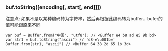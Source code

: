 ### buf.toString\(\[encoding\[, start\[, end\]\]\]\)

注意点: 如果不是以某种编码转为字符串，然后再根据此编码转为buffer，bufer的值可能跟原来不同

```
var buf = Buffer.from("中国", "utf8"); // <Buffer e4 b8 ad e5 9b bd>
var str1 = buf.toString("ascii") // 'd8-e\u001b='
Buffer.from(str1, "ascii") // <Buffer 64 38 2d 65 1b 3d>
```



